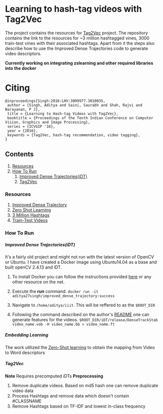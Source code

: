 # Learning to hash-tag videos with Tag2Vec

The project contains the resources for [Tag2Vec](https://arxiv.org/abs/1612.04061) project. The repository contains the link to the resources for ~3 million hashtagged vines, 3000 train-test vines with their associated hashtags. Apart from it the steps also describe how to use the Improved Dense Trajectories code to generate video descriptors. 

**Currently working on integrating zslearning and other required libraries into the docker** 

# Citing

    @inproceedings{Singh:2016:LHV:3009977.3010035,
     author = {Singh, Aditya and Saini, Saurabh and Shah, Rajvi and Narayanan, P J},
     title = {Learning to Hash-tag Videos with Tag2Vec},
     booktitle = {Proceedings of the Tenth Indian Conference on Computer Vision, Graphics and Image Processing},
     series = {ICVGIP '16},
     year = {2016},
     keywords = {Tag2Vec, hash-tag recommendation, video tagging},
    } 

## Contents

1. [Resources](#resources)
2. [How To Run](#how-to-run)
    1. [Improved Dense Trajectories(iDT)](improved_dense_trajectories(idt))
    2. [Tag2Vec](#tag2vec)

### Resources
1. [Improved Dense Trajectory](http://lear.inrialpes.fr/~wang/improved_trajectories)
2. [Zero Shot Learning](https://github.com/mganjoo/zslearning)
3. [3 Million Hashtags](https://1drv.ms/u/s!AjolE1_VpgR6ijGESpBJ8QeUkKVV?e=3kLjzy)
4. [Train-Test Videos](https://1drv.ms/u/s!AjolE1_VpgR6ijLig4Qc7Ji46uuQ?e=uIr4ff)

### How To Run
##### Improved Dense Trajectories(iDT)
It's a fairly old project and might not run with the latest version of OpenCV or Ubuntu. I have created a Docker image using Ubuntu14.04 as a base and built openCV 2.4.13 and iDT. 
1. To install Docker you can follow the instructions provided [here](https://docs.docker.com/get-started/) or any other resource on the net.

2. Execute the **run** command. `docker run -it aditya27singh/improved_dense_trajectory:success`

3. Navigate to `/home/aditya/iiit`. This will be reffered to as the `$ROOT_DIR` 

4. Following the command described on the author's [README](http://lear.inrialpes.fr/~wang/download/improved_trajectory_release/README) one can generate features for the videos.
`$ROOT_DIR/iDT/release/DenseTrackStab video_name.vob -H video_name.bb > video_name.ft`

##### Embedding Learning
The work utilized the [Zero-Shot learning](https://github.com/mganjoo/zslearning) to obtain the mapping from Video to Word descriptors

##### Tag2Vec
**Note** Requires precomputed iDTs
**Preprocessing**
1. Remove duplicate videos. Based on md5 hash one can remove duplicate video data
2. Process Hashtags and remove data which doesn't contain #CLASSNAME
3. Remove Hashtags based on TF-IDF and lowest in-class frequency
